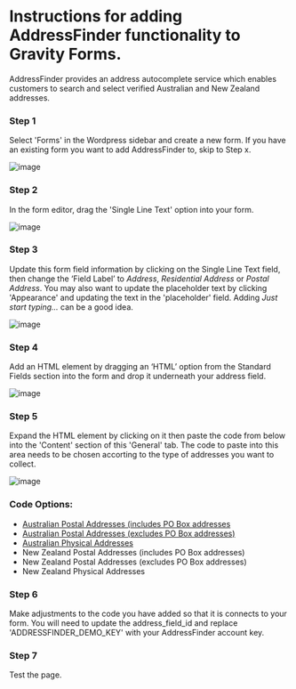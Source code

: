 # Instructions for adding AddressFinder functionality to Gravity Forms.

AddressFinder provides an address autocomplete service which enables customers to search and select verified Australian and New Zealand addresses. 

### Step 1
Select 'Forms' in the Wordpress sidebar and create a new form. If you have an existing form you want to add AddressFinder to, skip to Step x.

![image](https://user-images.githubusercontent.com/23350144/68250392-b412c200-0085-11ea-93d6-210fe7a9d610.png)

### Step 2
In the form editor, drag the 'Single Line Text' option into your form.

![image](https://user-images.githubusercontent.com/23350144/68250477-e02e4300-0085-11ea-97a3-5d720041a980.png)

### Step 3
Update this form field information by clicking on the Single Line Text field, then change the ‘Field Label’ to *Address*, *Residential Address* or *Postal Address*. You may also want to update the placeholder text by clicking 'Appearance' and updating the text in the 'placeholder' field. Adding *Just start typing...* can be a good idea.

![image](https://user-images.githubusercontent.com/23350144/68250559-05bb4c80-0086-11ea-9cc8-3e20d914f49a.png)

### Step 4
Add an HTML element by dragging an ‘HTML’ option from the Standard Fields section into the form and drop it underneath your address field.

![image](https://user-images.githubusercontent.com/23350144/68250623-27b4cf00-0086-11ea-98bf-5250bae6b1cf.png)

### Step 5
Expand the HTML element by clicking on it then paste the code from below into the 'Content' section of this 'General' tab. The code to paste into this area needs to be chosen accorting to the type of addresses you want to collect.

![image](https://user-images.githubusercontent.com/23350144/68250686-4915bb00-0086-11ea-89db-3ee09ff284f2.png)

### Code Options:
- [Australian Postal Addresses (includes PO Box addresses](https://github.com/abletech/addressfinder-gravity-forms/blob/master/au-postal-with-po-boxes)
- [Australian Postal Addresses (excludes PO Box addresses)](https://github.com/abletech/addressfinder-gravity-forms/blob/master/au-postal-without-po-boxes)
- [Australian Physical Addresses](https://github.com/abletech/addressfinder-gravity-forms/blob/master/au-physical-addresses)
- New Zealand Postal Addresses (includes PO Box addresses)
- New Zealand Postal Addresses (excludes PO Box addresses)
- New Zealand Physical Addresses

### Step 6
Make adjustments to the code you have added so that it is connects to your form. You will need to update the address_field_id and replace 'ADDRESSFINDER_DEMO_KEY' with your AddressFinder account key.

### Step 7
Test the page.
